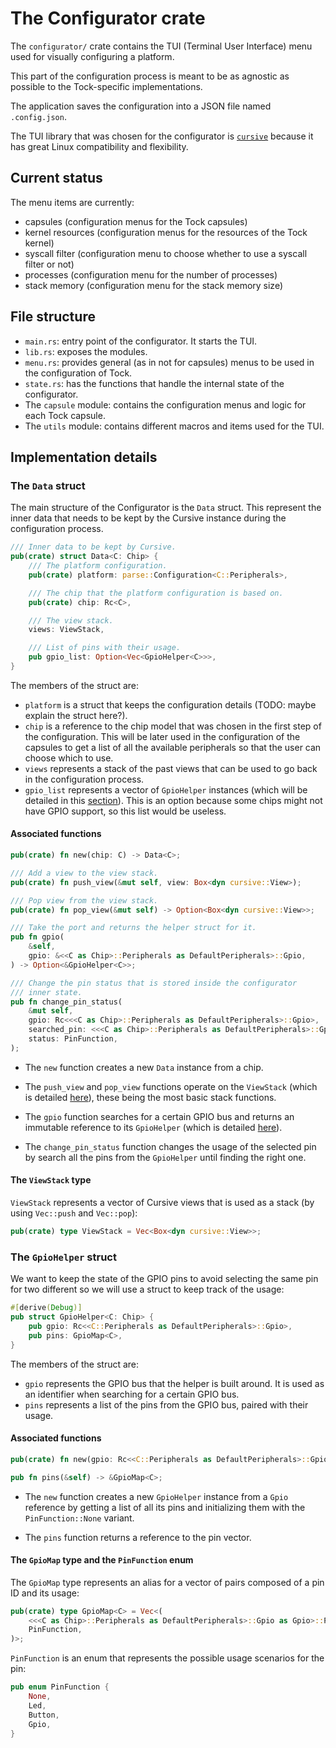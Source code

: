 The Configurator crate
======================

The `configurator/` crate contains the TUI (Terminal User Interface) menu used for visually configuring a platform.

This part of the configuration process is meant to be as agnostic as possible to the Tock-specific implementations.

The application saves the configuration into a JSON file named `.config.json`.

The TUI library that was chosen for the configurator is [`cursive`](https://github.com/gyscos/cursive) because it has great Linux compatibility and flexibility.

## Current status

The menu items are currently: 
- capsules (configuration menus for the Tock capsules)
- kernel resources (configuration menus for the resources of the Tock kernel)
- syscall filter (configuration menu to choose whether to use a syscall filter or not)
- processes (configuration menu for the number of processes)
- stack memory (configuration menu for the stack memory size)

## File structure

- `main.rs`: entry point of the configurator. It starts the TUI.
- `lib.rs`: exposes the modules.
- `menu.rs`: provides general (as in not for capsules) menus to be used in the configuration of Tock.
- `state.rs`: has the functions that handle the internal state of the configurator.
- The `capsule` module: contains the configuration menus and logic for each Tock capsule.
- The `utils` module: contains different macros and items used for the TUI.

## Implementation details

### The `Data` struct

The main structure of the Configurator is the `Data` struct. This represent the inner data that needs to be kept by the Cursive instance during the configuration process.

```rust
/// Inner data to be kept by Cursive.
pub(crate) struct Data<C: Chip> {
    /// The platform configuration.
    pub(crate) platform: parse::Configuration<C::Peripherals>,

    /// The chip that the platform configuration is based on.
    pub(crate) chip: Rc<C>,

    /// The view stack.
    views: ViewStack,

    /// List of pins with their usage.
    pub gpio_list: Option<Vec<GpioHelper<C>>>,
}
```

The members of the struct are:

- `platform` is a struct that keeps the configuration details (TODO: maybe explain the struct here?).
- `chip` is a reference to the chip model that was chosen in the first step of the configuration. This will be later used in the configuration of the capsules to get a list of all the available peripherals so that the user can choose which to use.
- `views` represents a stack of the past views that can be used to go back in the configuration process.
- `gpio_list` represents a vector of `GpioHelper` instances (which will be detailed in this [section](#the-gpiohelper-struct)). This is an option because some chips might not have GPIO support, so this list would be useless.

#### Associated functions

```rust
pub(crate) fn new(chip: C) -> Data<C>; 

/// Add a view to the view stack.
pub(crate) fn push_view(&mut self, view: Box<dyn cursive::View>);

/// Pop view from the view stack.
pub(crate) fn pop_view(&mut self) -> Option<Box<dyn cursive::View>>;

/// Take the port and returns the helper struct for it.
pub fn gpio(
    &self,
    gpio: &<<C as Chip>::Peripherals as DefaultPeripherals>::Gpio,
) -> Option<&GpioHelper<C>>;

/// Change the pin status that is stored inside the configurator
/// inner state.
pub fn change_pin_status(
    &mut self,
    gpio: Rc<<<C as Chip>::Peripherals as DefaultPeripherals>::Gpio>,
    searched_pin: <<<C as Chip>::Peripherals as DefaultPeripherals>::Gpio as Gpio>::PinId,
    status: PinFunction,
);
```

- The `new` function creates a new `Data` instance from a chip.

- The `push_view` and `pop_view` functions operate on the `ViewStack` (which is detailed [here](#the-viewstack-type)), these being the most basic stack functions.

- The `gpio` function searches for a certain GPIO bus and returns an immutable reference to its `GpioHelper` (which is detailed [here](#the-gpiohelper-struct)).

- The `change_pin_status` function changes the usage of the selected pin by search all the pins from the `GpioHelper` until finding the right one.

#### The `ViewStack` type

`ViewStack` represents a vector of Cursive views that is used as a stack (by using `Vec::push` and `Vec::pop`):

```rust
pub(crate) type ViewStack = Vec<Box<dyn cursive::View>>;
```

### The `GpioHelper` struct

We want to keep the state of the GPIO pins to avoid selecting the same pin for two different so we will use a struct to keep track of the usage:

```rust
#[derive(Debug)]
pub struct GpioHelper<C: Chip> {
    pub gpio: Rc<<C::Peripherals as DefaultPeripherals>::Gpio>,
    pub pins: GpioMap<C>,
}
```

The members of the struct are:

- `gpio` represents the GPIO bus that the helper is built around. It is used as an identifier when searching for a certain GPIO bus.
- `pins` represents a list of the pins from the GPIO bus, paired with their usage.

#### Associated functions

```rust
pub(crate) fn new(gpio: Rc<<C::Peripherals as DefaultPeripherals>::Gpio>) -> Self;

pub fn pins(&self) -> &GpioMap<C>;
```

- The `new` function creates a new `GpioHelper` instance from a `Gpio` reference by getting a list of all its pins and initializing them with the `PinFunction::None` variant.

- The `pins` function returns a reference to the pin vector.

#### The `GpioMap` type and the `PinFunction` enum

The `GpioMap` type represents an alias for a vector of pairs composed of a pin ID and its usage:

```rust
pub(crate) type GpioMap<C> = Vec<(
    <<<C as Chip>::Peripherals as DefaultPeripherals>::Gpio as Gpio>::PinId,
    PinFunction,
)>;
```

`PinFunction` is an enum that represents the possible usage scenarios for the pin:

```rust
pub enum PinFunction {
    None,
    Led,
    Button,
    Gpio,
}
```
